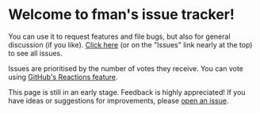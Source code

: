 # Welcome to fman's issue tracker!

You can use it to request features and file bugs, but also for general discussion (if you like). [Click here](https://github.com/fman-community/fman/issues) (or on the "Issues" link nearly at the top) to see all issues.

Issues are prioritised by the number of votes they receive. You can vote using [GitHub's Reactions feature](https://github.com/blog/2119-add-reactions-to-pull-requests-issues-and-comments).

This page is still in an early stage. Feedback is highly appreciated! If you have ideas or suggestions for improvements, please [open an issue](https://github.com/fman-community/fman/issues/new).
